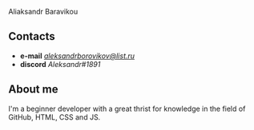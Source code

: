 Aliaksandr Baravikou

## Contacts 
+ **e-mail**  *aleksandrborovikov@list.ru*
+ **discord**  *Aleksandr#1891*

## About me
I'm a beginner developer with a great thrist for knowledge in the field of GitHub, HTML, CSS and JS.
